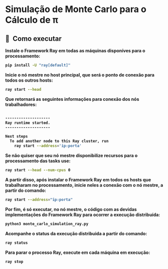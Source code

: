# Simulação de Monte Carlo para o Cálculo de π

<h2 id="installation">🚀&nbsp; Como executar </h2>

<b> Instale o Framework Ray em todas as máquinas disponíves para o processamento: <b>

```bash
pip install -U "ray[default]"
```

<b> Inicie o nó mestre no host principal, que será o ponto de conexão para todos os outros hosts: <b>

```bash
ray start --head
```

<b> Que retornará as seguintes informações para conexão dos nós trabalhadores: <b>

```bash

--------------------
Ray runtime started.
--------------------

Next steps
  To add another node to this Ray cluster, run
    ray start --address='ip:porta'

```

<b> Se não quiser que seu nó mestre disponibilize recursos para o processamento das tasks use: <b>

```bash
ray start --head --num-cpus 0
```

<b> A partir disso, após instalar o Framework Ray em todos os hosts que trabalharam no processamento, inicie neles a conexão com o nó mestre, a partir do comando: <b>

```bash
ray start --address="ip:porta"
```

<b> Por fim, é só executar, no nó mestre, o código com as devidas implementações do Framework Ray para ocorrer a execução distribuída: <b>

```bash
python3 monte_carlo_simulation_ray.py
```

<b> Acompanhe o status da execução distribuida a partir do comando: <b>

```bash
ray status
```

<b> Para parar o processo Ray, execute em cada máquina em execução: <b>

```bash
ray stop
```
